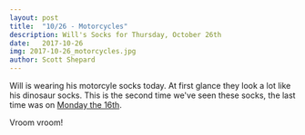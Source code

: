 ```yaml
---
layout: post
title:  "10/26 - Motorcycles"
description: Will's Socks for Thursday, October 26th
date:   2017-10-26
img: 2017-10-26_motorcycles.jpg
author: Scott Shepard
---
```


Will is wearing his motorcyle socks today. At first glance they look a lot
like his dinosaur socks. This is the second time we've seen these socks, the 
last time was on [Monday the 16th](http://whatsocksdoeswillhaveontoday.com/motorcycles/).

Vroom vroom!

